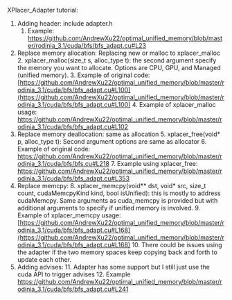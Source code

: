 XPlacer_Adapter tutorial:

1. Adding header: include adapter.h
    1. Example: https://github.com/AndrewXu22/optimal_unified_memory/blob/master/rodinia_3.1/cuda/bfs/bfs_adapt.cu#L23
2. Replace memory allocation: Replacing new or malloc to xplacer_malloc
    2. xplacer_malloc(size_t s, alloc_type t): the second argument specify the memory you want to allocate.  Options are CPU, GPU, and Managed (unified memory).
    3. Example of original code: [https://github.com/AndrewXu22/optimal_unified_memory/blob/master/rodinia_3.1/cuda/bfs/bfs_adapt.cu#L100](https://github.com/AndrewXu22/optimal_unified_memory/blob/master/rodinia_3.1/cuda/bfs/bfs_adapt.cu#L100)
    4. Example of xplacer_malloc usage: https://github.com/AndrewXu22/optimal_unified_memory/blob/master/rodinia_3.1/cuda/bfs/bfs_adapt.cu#L102
3. Replace memory deallocation: same as allocation
    5. xplacer_free(void* p, alloc_type t): Second argument options are same as allocator
    6. Example of original code: https://github.com/AndrewXu22/optimal_unified_memory/blob/master/rodinia_3.1/cuda/bfs/bfs.cu#L218
    7. Example using xplacer_free: https://github.com/AndrewXu22/optimal_unified_memory/blob/master/rodinia_3.1/cuda/bfs/bfs_adapt.cu#L353
4. Replace memcpy:
    8. xplacer_memcpy(void** dst, void* src, size_t count, cudaMemcpyKind kind, bool isUnified): this is mostly to address cudaMemcpy.  Same arguments as cuda_memcpy is provided but with additional arguments to specify if unified memory is involved.
    9. Example of xplacer_memcpy usage: [https://github.com/AndrewXu22/optimal_unified_memory/blob/master/rodinia_3.1/cuda/bfs/bfs_adapt.cu#L168](https://github.com/AndrewXu22/optimal_unified_memory/blob/master/rodinia_3.1/cuda/bfs/bfs_adapt.cu#L168)
    10. There could be issues using the adapter if the two memory spaces  keep copying back and forth to update each other.
5. Adding advises:
    11. Adapter has some support but I still just use the cuda API to trigger advises
    12. Example https://github.com/AndrewXu22/optimal_unified_memory/blob/master/rodinia_3.1/cuda/bfs/bfs_adapt.cu#L241
